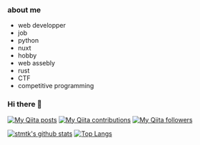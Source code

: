 ### about me 
- web developper
- job
 - python
 - nuxt
- hobby
 - web assebly
 - rust
 - CTF
 - competitive programming

### Hi there 👋

<!--
**stmtk1/stmtk1** is a ✨ _special_ ✨ repository because its `README.md` (this file) appears on your GitHub profile.

Here are some ideas to get you started:

- 🔭 I’m currently working on ...
- 🌱 I’m currently learning ...
- 👯 I’m looking to collaborate on ...
- 🤔 I’m looking for help with ...
- 💬 Ask me about ...
- 📫 How to reach me: ...
- 😄 Pronouns: ...
- ⚡ Fun fact: ...
-->
[![My Qiita posts](https://qiita-badge.apiapi.app/s/sizumita/posts.svg)](http://qiita.com/stmtk)
[![My Qiita contributions](https://qiita-badge.apiapi.app/s/sizumita/contributions.svg)](http://qiita.com/stmtk)
[![My Qiita followers](https://qiita-badge.apiapi.app/s/sizumita/followers.svg)](http://qiita.com/stmtk)

[![stmtk's github stats](https://github-readme-stats.vercel.app/api?username=stmtk1)](https://github.com/anuraghazra/github-readme-stats)
[![Top Langs](https://github-readme-stats.vercel.app/api/top-langs/?username=stmtk1)](https://github.com/anuraghazra/github-readme-stats)
